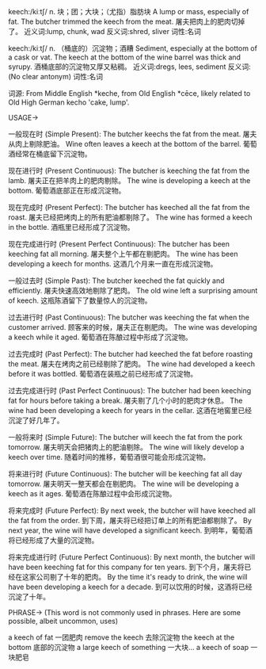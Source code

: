 keech:/kiːtʃ/
n.
块；团；大块；（尤指）脂肪块
A lump or mass, especially of fat.
The butcher trimmed the keech from the meat.  屠夫把肉上的肥肉切掉了。
近义词:lump, chunk, wad
反义词:shred, sliver
词性:名词


keech:/kiːtʃ/
n.
（桶底的）沉淀物；酒糟
Sediment, especially at the bottom of a cask or vat.
The keech at the bottom of the wine barrel was thick and syrupy. 酒桶底部的沉淀物又厚又粘稠。
近义词:dregs, lees, sediment
反义词:(No clear antonym)
词性:名词


词源:
From Middle English *keche, from Old English *cēce, likely related to Old High German kecho 'cake, lump'.


USAGE->

一般现在时 (Simple Present):
The butcher keechs the fat from the meat. 屠夫从肉上剔除肥油。
Wine often leaves a keech at the bottom of the barrel.  葡萄酒经常在桶底留下沉淀物。

现在进行时 (Present Continuous):
The butcher is keeching the fat from the lamb. 屠夫正在把羊肉上的肥肉剔除。
The wine is developing a keech at the bottom.  葡萄酒底部正在形成沉淀物。

现在完成时 (Present Perfect):
The butcher has keeched all the fat from the roast.  屠夫已经把烤肉上的所有肥油都剔除了。
The wine has formed a keech in the bottle.  酒瓶里已经形成了沉淀物。

现在完成进行时 (Present Perfect Continuous):
The butcher has been keeching fat all morning. 屠夫整个上午都在剔肥肉。
The wine has been developing a keech for months.  这酒几个月来一直在形成沉淀物。

一般过去时 (Simple Past):
The butcher keeched the fat quickly and efficiently. 屠夫快速高效地剔除了肥肉。
The old wine left a surprising amount of keech.  这瓶陈酒留下了数量惊人的沉淀物。

过去进行时 (Past Continuous):
The butcher was keeching the fat when the customer arrived.  顾客来的时候，屠夫正在剔肥肉。
The wine was developing a keech while it aged.  葡萄酒在陈酿过程中形成了沉淀物。

过去完成时 (Past Perfect):
The butcher had keeched the fat before roasting the meat.  屠夫在烤肉之前已经剔除了肥肉。
The wine had developed a keech before it was bottled.  葡萄酒在装瓶之前已经形成了沉淀物。

过去完成进行时 (Past Perfect Continuous):
The butcher had been keeching fat for hours before taking a break. 屠夫剔了几个小时的肥肉才休息。
The wine had been developing a keech for years in the cellar.  这酒在地窖里已经沉淀了好几年了。

一般将来时 (Simple Future):
The butcher will keech the fat from the pork tomorrow.  屠夫明天会把猪肉上的肥油剔除。
The wine will likely develop a keech over time.  随着时间的推移，葡萄酒很可能会形成沉淀物。

将来进行时 (Future Continuous):
The butcher will be keeching fat all day tomorrow.  屠夫明天一整天都会在剔肥肉。
The wine will be developing a keech as it ages.  葡萄酒在陈酿过程中会形成沉淀物。

将来完成时 (Future Perfect):
By next week, the butcher will have keeched all the fat from the order. 到下周，屠夫将已经把订单上的所有肥油都剔除了。
By next year, the wine will have developed a significant keech.  到明年，葡萄酒将已经形成了大量的沉淀物。


将来完成进行时 (Future Perfect Continuous):
By next month, the butcher will have been keeching fat for this company for ten years. 到下个月，屠夫将已经在这家公司剔了十年的肥肉。
By the time it's ready to drink, the wine will have been developing a keech for a decade.  到可以饮用的时候，这酒将已经沉淀了十年。



PHRASE->
(This word is not commonly used in phrases.  Here are some possible, albeit uncommon, uses)

a keech of fat 一团肥肉
remove the keech 去除沉淀物
the keech at the bottom 底部的沉淀物
a large keech of something  一大块…
a keech of soap  一块肥皂


